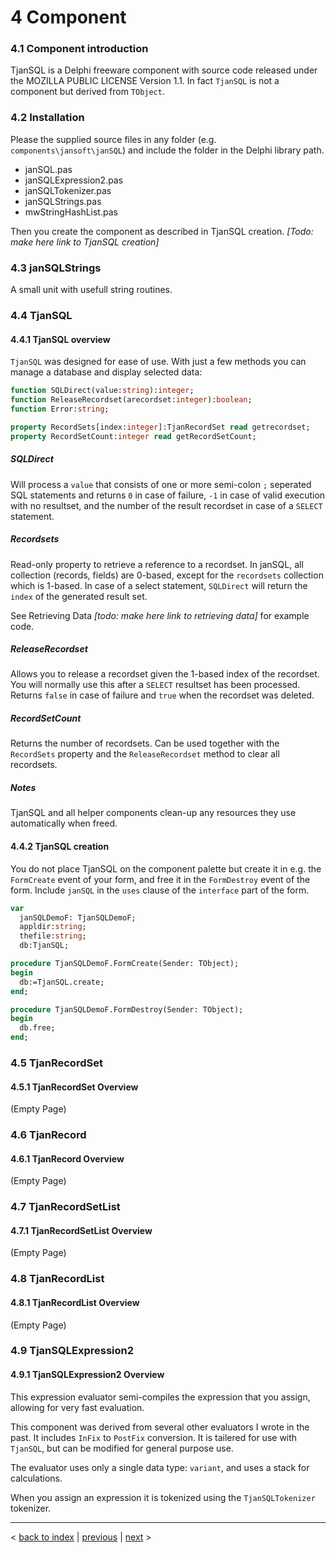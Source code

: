 # 4 Component

### 4.1 Component introduction

TjanSQL is a Delphi freeware component with source code released under the MOZILLA PUBLIC LICENSE Version 1.1. In fact `TjanSQL` is not a component but derived from `TObject`.

### 4.2 Installation

Please the supplied source files in any folder (e.g. `components\jansoft\janSQL`) and include the folder in the Delphi library path.

* janSQL.pas
* janSQLExpression2.pas
* janSQLTokenizer.pas
* janSQLStrings.pas
* mwStringHashList.pas

Then you create the component as described in TjanSQL creation. *[Todo: make here link to TjanSQL creation]*

### 4.3 janSQLStrings

A small unit with usefull string routines.

### 4.4 TjanSQL

#### 4.4.1 TjanSQL overview

`TjanSQL` was designed for ease of use. With just a few methods you can manage a database and display selected data:

```pascal
function SQLDirect(value:string):integer;
function ReleaseRecordset(arecordset:integer):boolean;
function Error:string;

property RecordSets[index:integer]:TjanRecordSet read getrecordset;
property RecordSetCount:integer read getRecordSetCount;
```

##### SQLDirect

Will process a `value` that consists of one or more semi-colon `;` seperated SQL statements and returns `0` in case of failure, `-1` in case of valid execution with no resultset, and the number of the result recordset in case of a `SELECT` statement.

##### Recordsets

Read-only property to retrieve a reference to a recordset. In janSQL, all collection (records, fields) are 0-based, except for the `recordsets` collection which is 1-based. In case of a select statement, `SQLDirect` will return the `index` of the generated result set.

See Retrieving Data *[todo: make here link to retrieving data]* for example code.

##### ReleaseRecordset

Allows you to release a recordset given the 1-based index of the recordset. You will normally use this after a `SELECT` resultset has been processed. Returns `false` in case of failure and `true` when the recordset was deleted.

##### RecordSetCount

Returns the number of recordsets. Can be used together with the `RecordSets` property and the `ReleaseRecordset` method to clear all recordsets.

##### Notes

TjanSQL and all helper components clean-up any resources they use automatically when freed.

#### 4.4.2 TjanSQL creation

You do not place TjanSQL on the component palette but create it in e.g. the `FormCreate` event of your form, and free it in the `FormDestroy` event of the form. Include `janSQL` in the `uses` clause of the `interface` part of the form.

```pascal
var
  janSQLDemoF: TjanSQLDemoF;
  appldir:string;
  thefile:string;
  db:TjanSQL;

procedure TjanSQLDemoF.FormCreate(Sender: TObject);
begin
  db:=TjanSQL.create;
end;

procedure TjanSQLDemoF.FormDestroy(Sender: TObject);
begin
  db.free;
end;
````

### 4.5 TjanRecordSet

#### 4.5.1 TjanRecordSet Overview

(Empty Page)

### 4.6 TjanRecord

#### 4.6.1 TjanRecord Overview

(Empty Page)

### 4.7 TjanRecordSetList

#### 4.7.1 TjanRecordSetList Overview

(Empty Page)

### 4.8 TjanRecordList

#### 4.8.1 TjanRecordList Overview

(Empty Page)

### 4.9 TjanSQLExpression2

#### 4.9.1 TjanSQLExpression2 Overview

This expression evaluator semi-compiles the expression that you assign, allowing for very fast evaluation.

This component was derived from several other evaluators I wrote in the past. It includes `InFix` to `PostFix` conversion. It is tailered for use with `TjanSQL`, but can be modified for general purpose use.

The evaluator uses only a single data type: `variant`, and uses a stack for calculations.

When you assign an expression it is tokenized using the `TjanSQLTokenizer` tokenizer.

-----
< [back to index](index.md) | [previous](demo.md) | [next](sql_syntax.md) >
